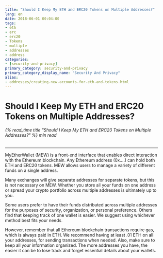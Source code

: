 ```yaml
---
title: "Should I Keep My ETH and ERC20 Tokens on Multiple Addresses?"
lang: en
date: 2018-06-01 00:04:00
tags:
- eth
- erc
- erc20
- Tokens
- multiple
- addresses
- address
categories:
- [security-and-privacy]
primary_category: security-and-privacy
primary_category_display_name: "Security And Privacy"
alias:
- addresses/creating-new-accounts-for-eth-and-tokens.html
---
```


# __Should I Keep My ETH and ERC20 Tokens on Multiple Addresses?__
###### {% read_time title "Should I Keep My ETH and ERC20 Tokens on Multiple Addresses?" %} min read
***

MyEtherWallet (MEW) is a front-end interface that enables direct interaction with the Ethereum blockchain. Any Ethereum address (0x….) can hold both ETH and ERC20 tokens. MEW allows users to manage a variety of different funds on a single address.

Many exchanges will give separate addresses for separate tokens, but this is not necessary on MEW. Whether you store all your funds on one address or spread your crypto portfolio across multiple addresses is ultimately up to you. 

Some users prefer to have their funds distributed across multiple addresses for the purposes of security, organization, or personal preference. Others find that keeping track of one wallet is easier. We suggest using whichever method best fits your needs.

However, remember that all Ethereum blockchain transactions require gas, which is always paid in ETH. We recommend having at least .01 ETH on all your addresses, for sending transactions when needed. Also, make sure to keep all your information organized. The more addresses you have, the easier it can be to lose track and forget essential details about your wallets.
